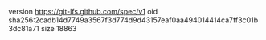 version https://git-lfs.github.com/spec/v1
oid sha256:2cadb14d7749a3567f3d774d9d43157eaf0aa494014414ca7ff3c01b3dc81a71
size 18863
